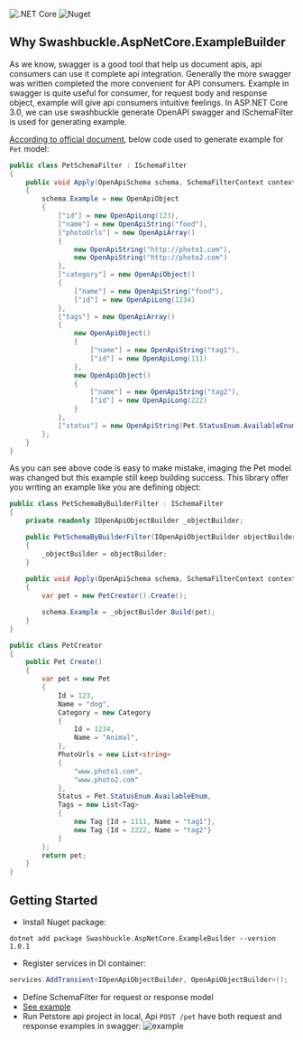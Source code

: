 ![.NET Core](https://github.com/twzhangyang/Swashbuckle.AspNetCore.ExampleBuilder/workflows/.NET%20Core/badge.svg)
![Nuget](https://img.shields.io/nuget/v/Swashbuckle.AspNetCore.ExampleBuilder)

## Why Swashbuckle.AspNetCore.ExampleBuilder

As we know, swagger is a good tool that help us document apis,  api consumers can use it complete api integration. 
Generally the more swagger was written completed the more convenient  for API consumers.
Example in swagger is quite useful for consumer, for request body and response object, example will give api consumers intuitive feelings.
In ASP.NET Core 3.0, we can use swashbuckle generate OpenAPI swagger and ISchemaFilter is used for generating example.

[According to official document](https://github.com/domaindrivendev/Swashbuckle.AspNetCore#apply-schema-filters-to-specific-types), below code used to generate example for `Pet` model:

``` c#
public class PetSchemaFilter : ISchemaFilter
{
    public void Apply(OpenApiSchema schema, SchemaFilterContext context)
    {
        schema.Example = new OpenApiObject
        {
            ["id"] = new OpenApiLong(123),
            ["name"] = new OpenApiString("food"),
            ["photoUrls"] = new OpenApiArray()
            {
                new OpenApiString("http://photo1.com"),
                new OpenApiString("http://photo2.com")
            },
            ["category"] = new OpenApiObject()
            {
                ["name"] = new OpenApiString("food"),
                ["id"] = new OpenApiLong(1234)
            },
            ["tags"] = new OpenApiArray()
            {
                new OpenApiObject()
                {
                    ["name"] = new OpenApiString("tag1"),
                    ["id"] = new OpenApiLong(111)
                },
                new OpenApiObject()
                {
                    ["name"] = new OpenApiString("tag2"),
                    ["id"] = new OpenApiLong(222)
                }
            },
            ["status"] = new OpenApiString(Pet.StatusEnum.AvailableEnum.ToString())
        };
    }
}

```
As you can see above code is easy to make mistake, imaging the Pet model was changed but this example still keep building success. 
This library offer you writing an example like you are defining object:

``` c#
public class PetSchemaByBuilderFilter : ISchemaFilter
{
    private readonly IOpenApiObjectBuilder _objectBuilder;

    public PetSchemaByBuilderFilter(IOpenApiObjectBuilder objectBuilder)
    {
        _objectBuilder = objectBuilder;
    }
    
    public void Apply(OpenApiSchema schema, SchemaFilterContext context)
    {
        var pet = new PetCreator().Create();

        schema.Example = _objectBuilder.Build(pet);
    }
}

public class PetCreator
{
    public Pet Create()
    {
        var pet = new Pet
        {
            Id = 123,
            Name = "dog",
            Category = new Category
            {
                Id = 1234,
                Name = "Animal",
            },
            PhotoUrls = new List<string>
            {
                "www.photo1.com",
                "www.photo2.com"
            },
            Status = Pet.StatusEnum.AvailableEnum,
            Tags = new List<Tag>
            {
                new Tag {Id = 1111, Name = "tag1"},
                new Tag {Id = 2222, Name = "tag2"}
            }
        };
        return pet;
    }
}

```

## Getting Started

* Install Nuget package:

```
dotnet add package Swashbuckle.AspNetCore.ExampleBuilder --version 1.0.1
```

* Register services in DI container:
``` c#
services.AddTransient<IOpenApiObjectBuilder, OpenApiObjectBuilder>();
```

* Define SchemaFilter for request or response model
* [See example](https://github.com/twzhangyang/Swashbuckle.AspNetCore.ExampleBuilder/blob/master/src/Petstore/Models/PetSchemaFilter.cs)
* Run Petstore api project in local, Api `POST /pet` have both request and response examples in swagger:
![example](https://user-images.githubusercontent.com/22952792/82415107-97325f00-9aaa-11ea-8fe4-bad4fb5a2c9e.png)
